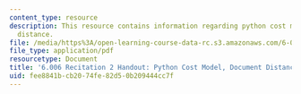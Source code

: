```yaml
---
content_type: resource
description: This resource contains information regarding python cost model, document
  distance.
file: /media/https%3A/open-learning-course-data-rc.s3.amazonaws.com/6-006-introduction-to-algorithms-fall-2011/fee8841bcb2074fe82d50b209444cc7f_MIT6_006F11_rec02_handout.pdf
file_type: application/pdf
resourcetype: Document
title: '6.006 Recitation 2 Handout: Python Cost Model, Document Distance'
uid: fee8841b-cb20-74fe-82d5-0b209444cc7f
---
```

